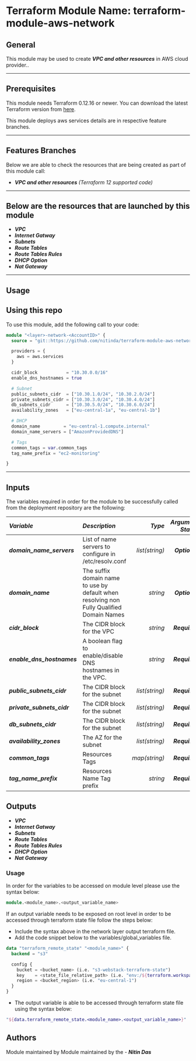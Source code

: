 # Terraform Module Name: terraform-module-aws-network


## General

This module may be used to create **_VPC and other resources_** in AWS cloud provider..

---


## Prerequisites

This module needs Terraform 0.12.16 or newer.
You can download the latest Terraform version from [here](https://www.terraform.io/downloads.html).

This module deploys aws services details are in respective feature branches.

---

## Features Branches

Below we are able to check the resources that are being created as part of this module call:


- **_VPC and other resources_** *(Terraform 12 supported code)*


---

## Below are the resources that are launched by this module

- **_VPC_**
- **_Internet Gatway_**
- **_Subnets_**
- **_Route Tables_**
- **_Route Tables Rules_**
- **_DHCP Option_**
- **_Nat Gateway_**



---

## Usage

## Using this repo

To use this module, add the following call to your code:

```tf
module "<layer>-network-<AccountID>" {
  source = "git::https://github.com/nitinda/terraform-module-aws-network.git?ref=terraform-12/master"

  providers = {
    aws = aws.services
  }

  cidr_block           = "10.30.0.0/16"
  enable_dns_hostnames = true

  # Subnet
  public_subnets_cidr  = ["10.30.1.0/24", "10.30.2.0/24"]
  private_subnets_cidr = ["10.30.3.0/24", "10.30.4.0/24"]
  db_subnets_cidr      = ["10.30.5.0/24", "10.30.6.0/24"]
  availability_zones   = ["eu-central-1a", "eu-central-1b"]

  # DHCP
  domain_name         = "eu-central-1.compute.internal"
  domain_name_servers = ["AmazonProvidedDNS"]

  # Tags
  common_tags = var.common_tags
  tag_name_prefix = "ec2-monitoring"

}
```
---

## Inputs

The variables required in order for the module to be successfully called from the deployment repository are the following:


|**_Variable_** | **_Description_** | **_Type_** | **_Argument Status_** |
|:----|:----|-----:|-----:|
| **_domain\_name\_servers_** | List of name servers to configure in /etc/resolv.conf | _list(string)_ | **_Optional_** |
| **_domain\_name_** | The suffix domain name to use by default when resolving non Fully Qualified Domain Names | _string_ | **_Optional_** |
| **_cidr\_block_** | The CIDR block for the VPC | _string_ | **_Required_** |
| **_enable\_dns\_hostnames_** | A boolean flag to enable/disable DNS hostnames in the VPC. | _string_ | **_Required_** |
| **_public\_subnets\_cidr_** | The CIDR block for the subnet | _list(string)_ | **_Required_** |
| **_private\_subnets\_cidr_** | The CIDR block for the subnet | _list(string)_ | **_Required_** |
| **_db\_subnets\_cidr_** | The CIDR block for the subnet | _list(string)_ | **_Required_** |
| **_availability\_zones_** | The AZ for the subnet | _list(string)_ | **_Required_** |
| **_common\_tags_** | Resources Tags | _map(string)_ | **_Required_** |
| **_tag\_name\_prefix_** | Resources Name Tag prefix | _string_ | **_Required_** |




## Outputs

- **_VPC_**
- **_Internet Gatway_**
- **_Subnets_**
- **_Route Tables_**
- **_Route Tables Rules_**
- **_DHCP Option_**
- **_Nat Gateway_**




### Usage
In order for the variables to be accessed on module level please use the syntax below:

```tf
module.<module_name>.<output_variable_name>
```

If an output variable needs to be exposed on root level in order to be accessed through terraform state file follow the steps below:

- Include the syntax above in the network layer output terraform file.
- Add the code snippet below to the variables/global_variables file.

```tf
data "terraform_remote_state" "<module_name>" {
  backend = "s3"

  config {
    bucket = <bucket_name> (i.e. "s3-webstack-terraform-state")
    key    = <state_file_relative_path> (i.e. "env:/${terraform.workspace}/4_Networking/terraform.tfstate")
    region = <bucket_region> (i.e. "eu-central-1")
  }
}
```

- The output variable is able to be accessed through terraform state file using the syntax below:

```tf
"${data.terraform_remote_state.<module_name>.<output_variable_name>}"
```

## Authors
Module maintained by Module maintained by the - **_Nitin Das_**
